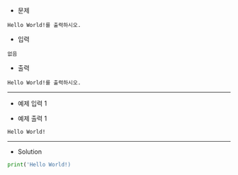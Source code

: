 - 문제

```
Hello World!를 출력하시오.
```

- 입력

```
없음
```

- 출력

```
Hello World!를 출력하시오.
```

---

- 예제 입력 1 

- 예제 출력 1 

```
Hello World!
```

---

- Solution

```py
print('Hello World!)
```
